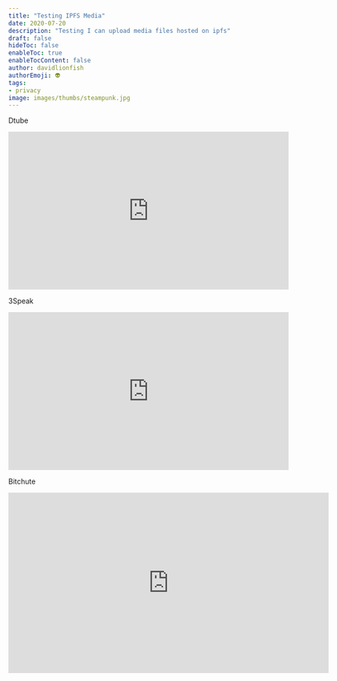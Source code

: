 ```yaml
---
title: "Testing IPFS Media"
date: 2020-07-20
description: "Testing I can upload media files hosted on ipfs"
draft: false
hideToc: false
enableToc: true
enableTocContent: false
author: davidlionfish
authorEmoji: 👽
tags: 
- privacy
image: images/thumbs/steampunk.jpg
---
```


Dtube

<iframe width="560" height="315" src="https://emb.d.tube/#!/alpha-arietis/8z27eqyqthc" frameborder="0" allow="accelerometer; autoplay; encrypted-media; gyroscope; picture-in-picture" allowfullscreen></iframe>

3Speak

<iframe width="560" height="315" src="https://3speak.online/embed?v=taskmaster4450/sveowppj" frameborder="0"  allow="accelerometer; autoplay; encrypted-media; gyroscope; picture-in-picture" allowfullscreen></iframe>

Bitchute

<iframe width="640" height="360" scrolling="no" frameborder="0" style="border: none;" src="https://www.bitchute.com/embed/NHex-kecZGk/"></iframe>